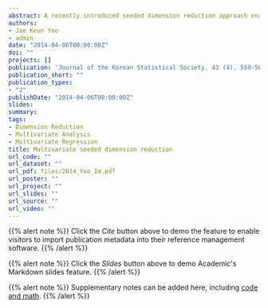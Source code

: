 ```yaml
---
abstract: A recently introduced seeded dimension reduction approach enables existing sufficientdimension reduction methods to be used in regressions with n < p. The dimension reduction is accomplished through successive projections of seed matrices on a subspace to contain the central subspace. In the article, we will develop a seeded dimension reduction for multivariate regression, whose responses are multi-dimensional. For this we suggesttwo conditions that the dimension reduction is attained without the loss of informationof the central subspace. Based on this, we construct possible candidate seed matrices. Numerical studies and two data analyses are presented.
authors:
- Jae Keun Yoo
- admin
date: "2014-04-06T00:00:00Z"
doi: ""
projects: []
publication: 'Journal of the Korean Statistical Society, 43 (4), 559-566'
publication_short: ""
publication_types:
- "2"
publishDate: "2014-04-06T00:00:00Z"
slides: 
summary: 
tags:
- Dimension Reduction
- Multivariate Analysis
- Multivariate Regression
title: Multivariate seeded dimension reduction
url_code: ""
url_dataset: ""
url_pdf: files/2014_Yoo_Im.pdf
url_poster: ""
url_project: ""
url_slides: ""
url_source: ""
url_video: ""
---
```


{{% alert note %}}
Click the *Cite* button above to demo the feature to enable visitors to import publication metadata into their reference management software.
{{% /alert %}}

{{% alert note %}}
Click the *Slides* button above to demo Academic's Markdown slides feature.
{{% /alert %}}

{{% alert note %}}
Supplementary notes can be added here, including [code and math](https://sourcethemes.com/academic/docs/writing-markdown-latex/).
{{% /alert %}}
